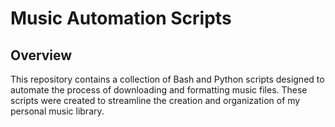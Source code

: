 # Music Automation Scripts

## Overview

This repository contains a collection of Bash and Python scripts designed to automate the process of downloading and formatting music files. These scripts were created to streamline the creation and organization of my personal music library.

